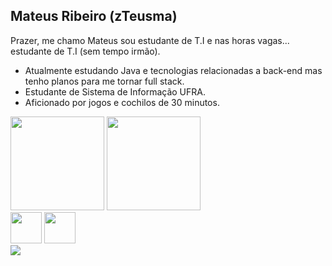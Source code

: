 ## Mateus Ribeiro (zTeusma)

  Prazer, me chamo Mateus sou estudante de T.I e nas horas vagas... estudante de T.I (sem tempo irmão).
  - Atualmente estudando Java e tecnologias relacionadas a back-end mas tenho planos para me tornar full stack.
  - Estudante de Sistema de Informação UFRA.
  - Aficionado por jogos e cochilos de 30 minutos.


<div style="display: inline_block">
  <img height="150cm" src="https://github-readme-stats.vercel.app/api?username=MateusRibeiro-SS&show_icons=true&theme=merko"/>
   <img height="150cm" src="https://github-readme-stats.vercel.app/api/top-langs/?username=MateusRibeiro-SS&theme=merko"/>
  
</div>

<div style="display: inline_block">
  <img allign="center" height="50cm" src="https://cdn.jsdelivr.net/gh/devicons/devicon/icons/java/java-original.svg" />
  <img height="50cm" src="https://cdn.jsdelivr.net/gh/devicons/devicon/icons/spring/spring-original-wordmark.svg" />
</div>

<div>
  <a href="https://twitter.com/ZTeusma" target="blank_"><img src="https://img.shields.io/badge/Twitter-1DA1F2?style=for-the-badge&logo=twitter&logoColor=white" target="blank_"<a/>
</div>
